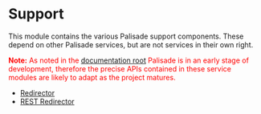 # Support

This module contains the various Palisade support components. These depend on other Palisade services, but are not services in their own right.

<span style="color:red">**Note:** As noted in the [documentation root](../README.md) Palisade is in an early stage of development, therefore the precise APIs contained in these service modules are likely to adapt as the project matures.</span>

* [Redirector](redirector/README.md)
* [REST Redirector](rest-redirector/README.md)